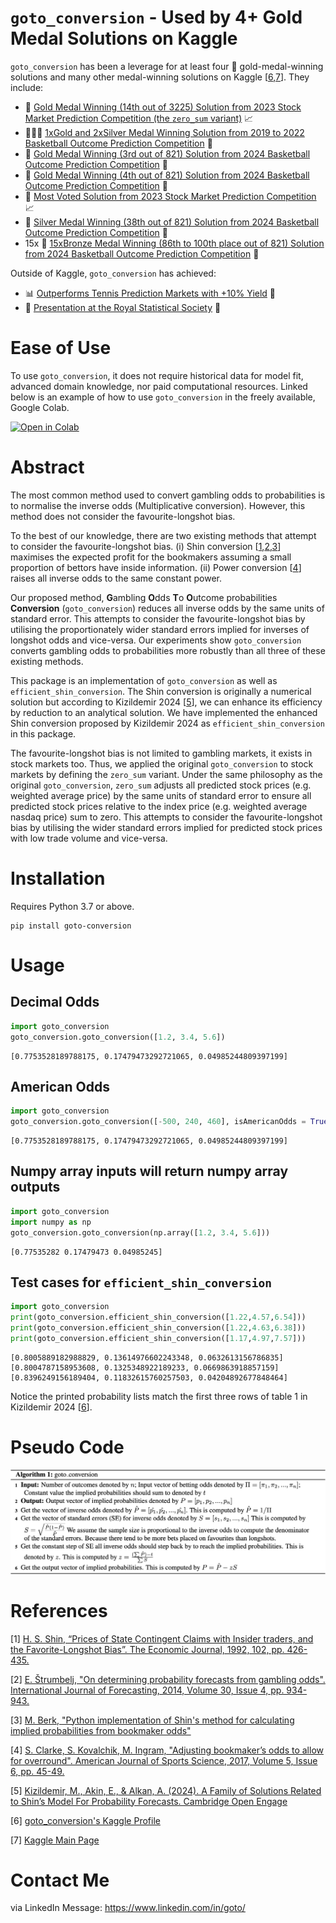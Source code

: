 # `goto_conversion` - Used by 4+ Gold Medal Solutions on Kaggle

`goto_conversion` has been a leverage for at least four :1st_place_medal: gold-medal-winning solutions and many other medal-winning solutions on Kaggle [[6](#6),[7](#7)]. They include:
- :1st_place_medal: [Gold Medal Winning (14th out of 3225) Solution from 2023 Stock Market Prediction Competition (the `zero_sum` variant)](https://www.kaggle.com/competitions/optiver-trading-at-the-close/discussion/462653) :chart_with_upwards_trend:
- :1st_place_medal::2nd_place_medal::2nd_place_medal: [1xGold and 2xSilver Medal Winning Solution from 2019 to 2022 Basketball Outcome Prediction Competition](https://www.kaggle.com/code/kaito510/1xgold-2xsilvers-key-ingredient) :basketball:
- :1st_place_medal: [Gold Medal Winning (3rd out of 821) Solution from 2024 Basketball Outcome Prediction Competition](https://www.kaggle.com/competitions/march-machine-learning-mania-2024/discussion/495101) :basketball:
- :1st_place_medal: [Gold Medal Winning (4th out of 821) Solution from 2024 Basketball Outcome Prediction Competition](https://www.kaggle.com/competitions/march-machine-learning-mania-2024/discussion/494407) :basketball:
- :1st_place_medal: [Most Voted Solution from 2023 Stock Market Prediction Competition](https://www.kaggle.com/code/ravi20076/optiver-baseline-models?scriptVersionId=152991375) :chart_with_upwards_trend:
- :2nd_place_medal: [Silver Medal Winning (38th out of 821) Solution from 2024 Basketball Outcome Prediction Competition](https://www.kaggle.com/competitions/march-machine-learning-mania-2024/discussion/485888#2740879) :basketball:
- 15x :3rd_place_medal: [15xBronze Medal Winning (86th to 100th place out of 821) Solution from 2024 Basketball Outcome Prediction Competition](https://www.kaggle.com/code/kaito510/updated-1xgold-2xsilvers-key-ingredient) :basketball:

Outside of Kaggle, `goto_conversion` has achieved:
- :bar_chart: [Outperforms Tennis Prediction Markets with +10% Yield](https://pyckio.com/i/#!account/gotoconversion/tennis) :tennis:
- :microphone: [Presentation at the Royal Statistical Society](https://youtu.be/M00osEjcp_4?si=_WZv09311q3UoS9t&t=411) :book:

# Ease of Use

To use `goto_conversion`, it does not require historical data for model fit, advanced domain knowledge, nor paid computational resources.
Linked below is an example of how to use `goto_conversion` in the freely available, Google Colab.

[![Open in Colab](https://colab.research.google.com/assets/colab-badge.svg)](https://colab.research.google.com/drive/1Xdo-4uZu0XFdbFuqZbV0gKUGs4L2rCAt?usp=sharing)

# Abstract

The most common method used to convert gambling odds to probabilities is to normalise the inverse odds (Multiplicative conversion). However, this method does not consider the favourite-longshot bias. 

To the best of our knowledge, there are two existing methods that attempt to consider the favourite-longshot bias. (i) Shin conversion [[1](#1),[2](#2),[3](#3)] maximises the expected profit for the bookmakers assuming a small proportion of bettors have inside information. (ii) Power conversion [[4](#4)] raises all inverse odds to the same constant power.

Our proposed method, **G**ambling **O**dds **T**o **O**utcome probabilities **Conversion** (`goto_conversion`) reduces all inverse odds by the same units of standard error. This attempts to consider the favourite-longshot bias by utilising the proportionately wider standard errors implied for inverses of longshot odds and vice-versa. Our experiments show `goto_conversion` converts gambling odds to probabilities more robustly than all three of these existing methods.

This package is an implementation of `goto_conversion` as well as `efficient_shin_conversion`. The Shin conversion is originally a numerical solution but according to Kizildemir 2024 [[5](#5)], we can enhance its efficiency by reduction to an analytical solution. We have implemented the enhanced Shin conversion proposed by Kizildemir 2024 as `efficient_shin_conversion` in this package.

The favourite-longshot bias is not limited to gambling markets, it exists in stock markets too. Thus, we applied the original `goto_conversion` to stock markets by defining the `zero_sum` variant. Under the same philosophy as the original `goto_conversion`, `zero_sum` adjusts all predicted stock prices (e.g. weighted average price) by the same units of standard error to ensure all predicted stock prices relative to the index price (e.g. weighted average nasdaq price) sum to zero. This attempts to consider the favourite-longshot bias by utilising the wider standard errors implied for predicted stock prices with low trade volume and vice-versa.

# Installation

Requires Python 3.7 or above.

```
pip install goto-conversion
```

# Usage

## Decimal Odds

```python
import goto_conversion
goto_conversion.goto_conversion([1.2, 3.4, 5.6])
```

```
[0.7753528189788175, 0.17479473292721065, 0.04985244809397199]
```

## American Odds

```python
import goto_conversion
goto_conversion.goto_conversion([-500, 240, 460], isAmericanOdds = True)
```

```
[0.7753528189788175, 0.17479473292721065, 0.04985244809397199]
```

## Numpy array inputs will return numpy array outputs

```python
import goto_conversion
import numpy as np
goto_conversion.goto_conversion(np.array([1.2, 3.4, 5.6]))
```

```
[0.77535282 0.17479473 0.04985245]
```

## Test cases for `efficient_shin_conversion`

```python
import goto_conversion
print(goto_conversion.efficient_shin_conversion([1.22,4.57,6.54]))
print(goto_conversion.efficient_shin_conversion([1.22,4.63,6.38]))
print(goto_conversion.efficient_shin_conversion([1.17,4.97,7.57]))
```

```
[0.8005889182988829, 0.13614976602243348, 0.0632613156786835]
[0.8004787158953608, 0.1325348922189233, 0.0669863918857159]
[0.8396249156189404, 0.11832615760257503, 0.04204892677848464]
```

Notice the printed probability lists match the first three rows of table 1 in Kizildemir 2024 [[6](#6)].

# Pseudo Code

![alt text](https://github.com/gotoConversion/goto_conversion/blob/main/PseudoCode.png?raw=true)

# References

<a id="1">[1]</a> 
[H. S. Shin, “Prices of State Contingent Claims with Insider
traders, and the Favorite-Longshot Bias”. The Economic
Journal, 1992, 102, pp. 426-435.](https://doi.org/10.2307/2234526)

<a id="2">[2]</a>
[E. Štrumbelj, "On determining probability forecasts from gambling odds".
International Journal of Forecasting, 2014, Volume 30, Issue 4,
pp. 934-943.](https://doi.org/10.1016/j.ijforecast.2014.02.008)

<a id="3">[3]</a>
[M. Berk, "Python implementation of Shin's method for calculating implied probabilities from bookmaker odds"](https://github.com/mberk/shin)

<a id="4">[4]</a>
[S. Clarke, S. Kovalchik, M. Ingram, "Adjusting bookmaker’s odds to allow for
overround". American Journal of Sports Science, 2017, Volume 5, Issue 6,
pp. 45-49.](https://doi.org/10.11648/j.ajss.20170506.12)

<a id="5">[5]</a>
[Kizildemir, M., Akin, E., & Alkan, A. (2024). A Family of Solutions Related to Shin’s Model For Probability Forecasts. Cambridge Open Engage](https://doi.org/10.33774/coe-2024-dwb6t)

<a id="6">[6]</a>
[goto_conversion's Kaggle Profile](https://www.kaggle.com/kaito510)

<a id="7">[7]</a>
[Kaggle Main Page](https://www.kaggle.com)

# Contact Me

via LinkedIn Message: https://www.linkedin.com/in/goto/
